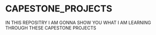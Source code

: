 # CAPESTONE_PROJECTS
IN THIS REPOSITRY I AM GONNA SHOW YOU  WHAT I AM LEARNING THROUGH THESE CAPESTONE PROJECTS
